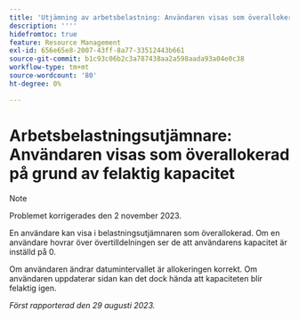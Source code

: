 ```yaml
---
title: 'Utjämning av arbetsbelastning: Användaren visas som överallokerad på grund av felaktig kapacitet'
description: ''''
hidefromtoc: true
feature: Resource Management
exl-id: 656e65e8-2007-43ff-8a77-33512443b661
source-git-commit: b1c93c06b2c3a787438aa2a598aada93a04e0c38
workflow-type: tm+mt
source-wordcount: '80'
ht-degree: 0%

---
```


# Arbetsbelastningsutjämnare: Användaren visas som överallokerad på grund av felaktig kapacitet

>[!NOTE]
>
>Problemet korrigerades den 2 november 2023.

En användare kan visa i belastningsutjämnaren som överallokerad. Om en användare hovrar över övertilldelningen ser de att användarens kapacitet är inställd på 0.

Om användaren ändrar datumintervallet är allokeringen korrekt. Om användaren uppdaterar sidan kan det dock hända att kapaciteten blir felaktig igen.

_Först rapporterad den 29 augusti 2023._
